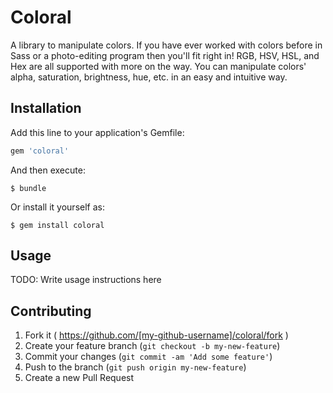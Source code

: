 # Coloral

A library to manipulate colors. If you have ever worked with colors before in Sass or a photo-editing program then you'll fit right in! RGB, HSV, HSL, and Hex are all supported with more on the way. You can manipulate colors' alpha, saturation, brightness, hue, etc. in an easy and intuitive way.

## Installation

Add this line to your application's Gemfile:

```ruby
gem 'coloral'
```

And then execute:

    $ bundle

Or install it yourself as:

    $ gem install coloral

## Usage

TODO: Write usage instructions here

## Contributing

1. Fork it ( https://github.com/[my-github-username]/coloral/fork )
2. Create your feature branch (`git checkout -b my-new-feature`)
3. Commit your changes (`git commit -am 'Add some feature'`)
4. Push to the branch (`git push origin my-new-feature`)
5. Create a new Pull Request
